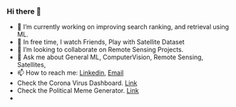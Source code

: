 ### Hi there 👋

- 🔭 I’m currently working on improving search ranking, and retrieval using ML.
- 🌱 In free time, I watch Friends, Play with Satellite Dataset
- 👯 I’m looking to collaborate on Remote Sensing Projects.
- 💬 Ask me about General ML, ComputerVision, Remote Sensing, Satellites,
- 📫 How to reach me: [Linkedin](https://www.linkedin.com/in/manishsahuiitbhu/), [Email](manish.sahu.civ13@iitbhu.ac.in)
- Check the Corona Virus Dashboard. [Link](https://corona--india-dashboard.herokuapp.com/)
- Check the Political Meme Generator. [Link](https://share.streamlit.io/manishsahu53/political-meme-generator/main/meme_generator.py)
- 
<!--
**ManishSahu53/ManishSahu53** is a ✨ _special_ ✨ repository because its `README.md` (this file) appears on your GitHub profile.

Here are some ideas to get you started:

- 🔭 I’m currently working on improving search ranking using ML.
- 🌱 I’m currently learning C++ for Model Deployment, and about Satellite Dataset and its use cases.
- 👯 I’m looking to collaborate on Remote Sensing Projects.
- 💬 Ask me about General ML, ComputerVision, Remote Sensing, Satellites,
- 📫 How to reach me: [Linkedin](https://www.linkedin.com/in/manishsahuiitbhu/), [Email](manish.sahu.civ13@iitbhu.ac.in)
-->
